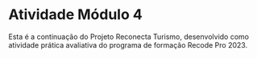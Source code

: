 # Atividade Módulo 4
Esta é a continuação do Projeto Reconecta Turismo, desenvolvido como atividade prática avaliativa do programa de formação Recode Pro 2023.
